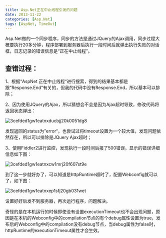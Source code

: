 ```yaml
---
title: Asp.Net正在中止线程引发的问题
date: 2013-11-22
categories: [Asp.Net]
tags: [AspNet, TimeOut]
---
```


Asp.Net做的一个同步程序，同步的方法是通过JQuery的Ajax调用，同步过程大概要执行20多分钟，程序部署到服务器后执行一段时间后就弹出执行失败的对话框，日志记录的错误信息是“正在中止线程”。

## 查错过程：

1、根据“AspNet 正在中止线程“进行搜索，得到的结果基本都是跟”Response.End“有关的，但我的代码中没有Response.End，所以基本可以排除；

2、因为使用JQuery的Ajax，所以猜想会不会是因为Ajax超时导致，修改代码将返回状态弹出：

![3cefded1gw1eatnxducbjj20k0051dg8](http://fwhyy.com/img/post/3cefded1gw1eatnxducbjj20k0051dg8.jpg)

发现返回的status为”error“，也尝试过将timeout设置为一个较大值，发现问题依然存在，所以可以排除是JQuery Ajax超时；

3、使用Fiddler2进行监控，发现执行一段时间后报了500错误，显示的错误详细信息如下图：

![3cefded1gw1eatnxcw1mrj20f607st9e](http://fwhyy.com/img/post/3cefded1gw1eatnxcw1mrj20f607st9e.jpg)

到了这一步就好办了，可以知道是httpRuntime超时了，配置Webconfig就可以了，如下图：

![3cefded1gw1eatnxep1sfj20gb031wet](http://fwhyy.com/img/post/3cefded1gw1eatnxep1sfj20gb031wet.jpg)

设置好好后发不到服务器，再次运行程序，问题解决。

奇怪的是在本机运行的时候即使没有设置executionTimeout也不会出现问题，原因是在本机的Webconfig中的compilation节点的有个debug属性设置为true，发布后的Webconfig中的compilation没有debug节点，当debug属性为false时，httpRuntime的executionTimeout属性才会生效。


